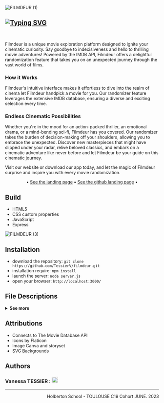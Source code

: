 ![FILMDEUR (1)](https://github.com/TessierV/Filmdeur/assets/113889290/4a9b3405-29e5-4334-a8ee-5f10720a6f6f)

<h2><a href="https://filmdeur-landingpage.netlify.app/"><img src="https://readme-typing-svg.demolab.com?font=Fira+Code&weight=700&size=38&pause=1000&color=f64790&center=true&vCenter=true&width=735&height=45&lines=FILMDEUR+-+Your+Movie+Randomizer" alt="Typing SVG" /></a></h2><br>

Filmdeur is a unique movie exploration platform designed to ignite your cinematic curiosity. Say goodbye to indecisiveness and hello to thrilling movie adventures! Powered by the IMDB API, Filmdeur offers a delightful randomization feature that takes you on an unexpected journey through the vast world of films.

### How it Works
Filmdeur's intuitive interface makes it effortless to dive into the realm of cinema let Filmdeur handpick a movie for you. Our randomizer feature leverages the extensive IMDB database, ensuring a diverse and exciting selection every time.

### Endless Cinematic Possibilities
Whether you're in the mood for an action-packed thriller, an emotional drama, or a mind-bending sci-fi, Filmdeur has you covered. Our randomizer takes the burden of decision-making off your shoulders, allowing you to embrace the unexpected. Discover new masterpieces that might have slipped under your radar, relive beloved classics, and embark on a cinematic adventure like never before and let Filmdeur be your guide on this cinematic journey.

Visit our website or download our app today, and let the magic of Filmdeur surprise and inspire you with every movie randomization.

<p align="center">
 ▪️ <a href="https://filmdeur-landingpage.netlify.app/">See the landing page</a>  
 ▪️ <a href="https://github.com/TessierV/filmdeur_landing_page">See the github landing page</a> ▪️<br>  
</p>

## Build
* HTML5   
* CSS custom properties  
* JavaScript
* Express

![FILMDEUR (3)](https://github.com/TessierV/Filmdeur/assets/113889290/aac8c69d-95a3-444b-ac7d-47a7c3691ac3)

## Installation
* download the repository: `git clone https://github.com/TessierV/filmdeur.git`  
* installation require: `npm install`  
* launch the server: `node server.js`  
* open your browser: `http://localhost:3000/`   

## File Descriptions

<details>
    <summary>
        <b>See more</b>
    </summary>
 ▪ script.js: Contains all the website script from JS<br>     
 ▪ style.css : Contains all the CSS  <br>     
 ▪ index.html : Contains all the html from the landing page  <br>     
 ▪ img/ : Directory contains all the picture require<br>     
</details>

## Attributions
* Connects to The Movie Database API  
* Icons by Flaticon  
* Image Canva and storyset  
* SVG Backgrounds  

## Authors
<h3>Vanessa TESSIER :
    <a href="https://www.linkedin.com/in/vanessa-tessier-601794252/">
        <img alt="Anurag Hazra | CodeSandbox" height="20px" src="https://img.shields.io/badge/TessierVanessa-4A6552?style=for-the-badge&logo=linkedin&color=f64790&logoColor=white"/>
    </a>
    </h3>
<hr>
<p align="right">Holberton School - TOULOUSE C19 Cohort JUNE. 2023
</p>




